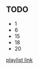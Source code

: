 ## TODO

* 1
* 6
* 15
* 18
* 20

[playlist link](https://www.youtube.com/watch?v=P8yMLyC88Io&list=PLIa6ytOJ8rtB_AWegL-mGdb3CMh5_2ZOh&index=22&ab_channel=UkrArtDesign)